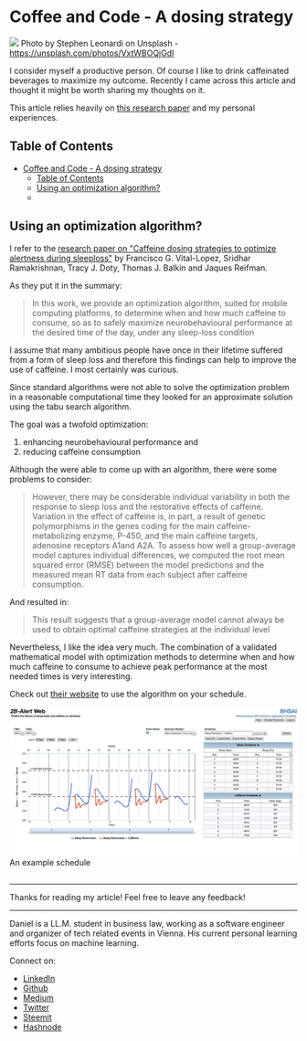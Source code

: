 # Coffee and Code - A dosing strategy

[<img src="https://images.unsplash.com/photo-1422207049116-cfaf69531072?ixlib=rb-0.3.5&ixid=eyJhcHBfaWQiOjEyMDd9&s=85a9d93b9441617bb2fce231a81de8c0&auto=format&fit=crop&w=2220&q=80">](
https://unsplash.com/photos/VxtWBOQjGdI)
Photo by Stephen Leonardi on Unsplash - https://unsplash.com/photos/VxtWBOQjGdI

I consider myself a productive person. Of course I like to drink caffeinated beverages to maximize my outcome. Recently I came across this article and thought it might be worth sharing my thoughts on it.

This article relies heavily on [this research paper](https://onlinelibrary.wiley.com/doi/epdf/10.1111/jsr.12711) and my personal experiences.

## Table of Contents

<!-- TOC -->

- [Coffee and Code - A dosing strategy](#coffee-and-code---a-dosing-strategy)
  - [Table of Contents](#table-of-contents)
  - [Using an optimization algorithm?](#using-an-optimization-algorithm)
  - [](#)

<!-- /TOC -->

## Using an optimization algorithm?

I refer to the [research paper on "Caffeine dosing strategies to optimize alertness during sleeploss"](https://onlinelibrary.wiley.com/doi/epdf/10.1111/jsr.12711) by Francisco G. Vital-Lopez, Sridhar Ramakrishnan, Tracy J. Doty, Thomas J. Balkin and Jaques Reifman. 

As they put it in the summary: 
> In this work, we provide an optimization algorithm, suited for mobile computing platforms, to determine when and how much caffeine to consume, so as to safely maximize neurobehavioural performance at the desired time of the day, under any sleep-loss condition

I assume that many ambitious people have once in their lifetime suffered from a form of sleep loss and therefore this findings can help to improve the use of caffeine. I most certainly was curious.

Since standard algorithms were not able to solve the optimization problem in a reasonable computational time they looked for an approximate solution using the tabu search algorithm.

The goal was a twofold optimization:
1. enhancing neurobehavioural performance and 
1. reducing caffeine consumption

Although the were able to come up with an algorithm, there were some problems to consider:
> However, there may be considerable individual variability in both the response to sleep loss and the restorative effects of caffeine. Variation in the effect of caffeine is, in part, a result of genetic polymorphisms in the genes coding for the main caffeine-metabolizing enzyme, P-450, and the main caffeine targets, adenosine receptors A1and A2A. To assess how well a group-average model captures individual differences, we computed the root mean squared error (RMSE) between the model predictions and the measured mean RT data from each subject after caffeine consumption.

And resulted in: 

> This result suggests that a group-average model cannot always be used to obtain optimal caffeine strategies at the individual level

Nevertheless, I like the idea very much. The combination of a validated mathematical model with optimization methods to determine when and how much caffeine to consume to achieve peak performance at the most needed times is very interesting.

Check out [their website](https://2b-alert-web.bhsai.org/2b-alert-web/login.xhtml) to use the algorithm on your schedule.

![coffeeCode](../assets/coffeeCode/coffeeCode.png)
An example schedule

## 

 



---

Thanks for reading my article! Feel free to leave any feedback! 

---

Daniel is a LL.M. student in business law, working as a software engineer and organizer of tech related events in Vienna. 
His current personal learning efforts focus on machine learning. 

Connect on:
- [LinkedIn](https://www.linkedin.com/in/createdd) 
- [Github](https://github.com/Createdd)
- [Medium](https://medium.com/@ddcreationstudi)
- [Twitter](https://twitter.com/DDCreationStudi)
- [Steemit](https://steemit.com/@createdd)
- [Hashnode](https://hashnode.com/@DDCreationStudio)

<!-- Written by Daniel Deutsch (deudan1010@gmail.com) -->